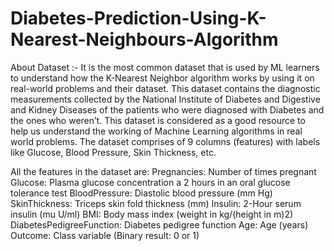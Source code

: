 # Diabetes-Prediction-Using-K-Nearest-Neighbours-Algorithm
About Dataset :-
It is the most common dataset that is used by ML learners to understand how the K-Nearest Neighbor algorithm works by using it on real-world problems and their dataset. This dataset contains the diagnostic measurements collected by the National Institute of Diabetes and Digestive and Kidney Diseases of the patients who were diagnosed with Diabetes and the ones who weren’t. This dataset is considered as a good resource to help us understand the working of Machine Learning algorithms in real world problems.
The dataset comprises of 9 columns (features) with labels like Glucose, Blood Pressure, Skin Thickness, etc.

All the features in the dataset are:
Pregnancies: Number of times pregnant
Glucose: Plasma glucose concentration a 2 hours in an oral glucose tolerance test
BloodPressure: Diastolic blood pressure (mm Hg)
SkinThickness: Triceps skin fold thickness (mm)
Insulin: 2-Hour serum insulin (mu U/ml)
BMI: Body mass index (weight in kg/(height in m)2)
DiabetesPedigreeFunction: Diabetes pedigree function
Age: Age (years)
Outcome: Class variable (Binary result: 0 or 1)

